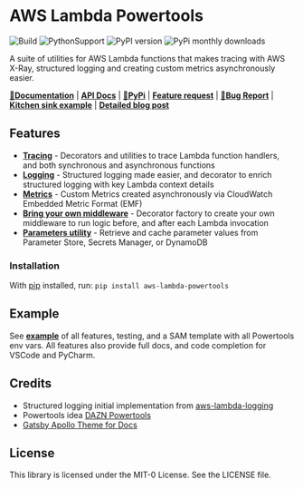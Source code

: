 # AWS Lambda Powertools

![Build](https://github.com/awslabs/aws-lambda-powertools/workflows/Powertools%20Python/badge.svg?branch=master)
![PythonSupport](https://img.shields.io/static/v1?label=python&message=3.6%20|%203.7|%203.8&color=blue?style=flat-square&logo=python) ![PyPI version](https://badge.fury.io/py/aws-lambda-powertools.svg) ![PyPi monthly downloads](https://img.shields.io/pypi/dm/aws-lambda-powertools)

A suite of utilities for AWS Lambda functions that makes tracing with AWS X-Ray, structured logging and creating custom metrics asynchronously easier.

**[📜Documentation](https://awslabs.github.io/aws-lambda-powertools-python/)** | **[API Docs](https://awslabs.github.io/aws-lambda-powertools-python/api/)** | **[🐍PyPi](https://pypi.org/project/aws-lambda-powertools/)** | **[Feature request](https://github.com/awslabs/aws-lambda-powertools-python/issues/new?assignees=&labels=feature-request%2C+triage&template=feature_request.md&title=)** | **[🐛Bug Report](https://github.com/awslabs/aws-lambda-powertools-python/issues/new?assignees=&labels=bug%2C+triage&template=bug_report.md&title=)** | **[Kitchen sink example](https://github.com/awslabs/aws-lambda-powertools-python/tree/develop/example)** | **[Detailed blog post](https://aws.amazon.com/blogs/opensource/simplifying-serverless-best-practices-with-lambda-powertools/)**

## Features

* **[Tracing](https://awslabs.github.io/aws-lambda-powertools-python/core/tracer/)** - Decorators and utilities to trace Lambda function handlers, and both synchronous and asynchronous functions
* **[Logging](https://awslabs.github.io/aws-lambda-powertools-python/core/logger/)** - Structured logging made easier, and decorator to enrich structured logging with key Lambda context details
* **[Metrics](https://awslabs.github.io/aws-lambda-powertools-python/core/metrics/)** - Custom Metrics created asynchronously via CloudWatch Embedded Metric Format (EMF)
* **[Bring your own middleware](https://awslabs.github.io/aws-lambda-powertools-python/utilities/middleware_factory/)** - Decorator factory to create your own middleware to run logic before, and after each Lambda invocation
* **[Parameters utility](https://awslabs.github.io/aws-lambda-powertools-python/utilities/parameters/)** - Retrieve and cache parameter values from Parameter Store, Secrets Manager, or DynamoDB

### Installation

With [pip](https://pip.pypa.io/en/latest/index.html) installed, run: ``pip install aws-lambda-powertools``

## Example

See **[example](./example/README.md)** of all features, testing, and a SAM template with all Powertools env vars. All features also provide full docs, and code completion for VSCode and PyCharm.

## Credits

* Structured logging initial implementation from [aws-lambda-logging](https://gitlab.com/hadrien/aws_lambda_logging)
* Powertools idea [DAZN Powertools](https://github.com/getndazn/dazn-lambda-powertools/)
* [Gatsby Apollo Theme for Docs](https://github.com/apollographql/gatsby-theme-apollo/tree/master/packages/gatsby-theme-apollo-docs)

## License

This library is licensed under the MIT-0 License. See the LICENSE file.
